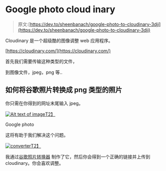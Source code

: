 # Google photo cloud inary

> 原文:[https://dev.to/sheenbanach/google-photo-to-cloudinary-3dji](https://dev.to/sheenbanach/google-photo-to-cloudinary-3dji)

Cloudinary 是一个超级酷的图像调整 web 应用程序。

[https://cloudinary.com/](https://cloudinary.com/)

首先我们需要传输这种类型的文件，

到图像文件，jpeg，png 等..

## [](#how-to-convert-a-google-photo-to-a-png-type-photo)如何将谷歌照片转换成 png 类型的照片

你只需在你得到的网址末尾输入 jpeg。

[![Alt text of image](../Images/ceedf8c5257596fa411d213b7a58428d.png)T2】](https://res.cloudinary.com/practicaldev/image/fetch/s--GTJnoaKn--/c_limit%2Cf_auto%2Cfl_progressive%2Cq_auto%2Cw_880/http://res.cloudinary.com/db45meith/image/upload/c_scale%2Ce_auto_brightness%2Cw_1301/v1529906850/ojrH_eQc3xMchnYwItR7Jnah7LrEXkH8cVWBJUYrWWBkgsmI0s3xw11MptqSdrIv0y08M143jlboYxjyhmGx5uHuLN5LgzGsXJ3w5UbaKsryj4XF3sWc7NE7LFj-VZ98zixfqFWgSqc_w2400_c3wl5x.jpg)

Google photo

这将有助于我们解决这个问题。

[![converter](../Images/536648b377edc0cc2ecb0bc1484985f7.png)T2】](https://res.cloudinary.com/practicaldev/image/fetch/s--UM3HM8Ns--/c_limit%2Cf_auto%2Cfl_progressive%2Cq_auto%2Cw_880/https://ctrlq.org/google/photos/)

我通过[谷歌照片转换器](https://ctrlq.org/google/photos/)
制作了它，然后你会得到一个正确的链接并上传到 cloudinary。你会喜欢调整。